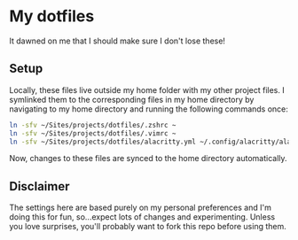 # My dotfiles

It dawned on me that I should make sure I don't lose these!

## Setup

Locally, these files live outside my home folder with my other project files. I symlinked them to the corresponding files in my home directory by navigating to my home directory and running the following commands once:

```sh
ln -sfv ~/Sites/projects/dotfiles/.zshrc ~
ln -sfv ~/Sites/projects/dotfiles/.vimrc ~
ln -sfv ~/Sites/projects/dotfiles/alacritty.yml ~/.config/alacritty/alacritty.yml
```

Now, changes to these files are synced to the home directory automatically.

## Disclaimer

The settings here are based purely on my personal preferences and I'm doing this for fun, so...expect lots of changes and experimenting. Unless you love surprises, you'll probably want to fork this repo before using them.
